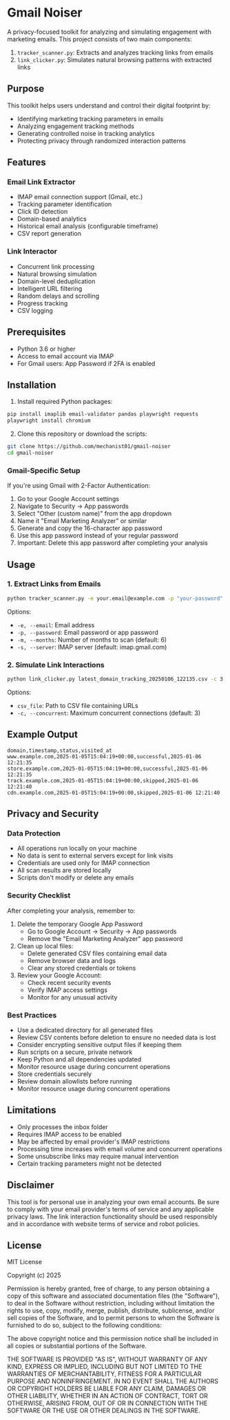 # Gmail Noiser

A privacy-focused toolkit for analyzing and simulating engagement with marketing emails. This project consists of two main components:

1. `tracker_scanner.py`: Extracts and analyzes tracking links from emails
2. `link_clicker.py`: Simulates natural browsing patterns with extracted links

## Purpose

This toolkit helps users understand and control their digital footprint by:
- Identifying marketing tracking parameters in emails
- Analyzing engagement tracking methods
- Generating controlled noise in tracking analytics
- Protecting privacy through randomized interaction patterns

## Features

### Email Link Extractor
- IMAP email connection support (Gmail, etc.)
- Tracking parameter identification
- Click ID detection
- Domain-based analytics
- Historical email analysis (configurable timeframe)
- CSV report generation

### Link Interactor
- Concurrent link processing
- Natural browsing simulation
- Domain-level deduplication
- Intelligent URL filtering
- Random delays and scrolling
- Progress tracking
- CSV logging

## Prerequisites

- Python 3.6 or higher
- Access to email account via IMAP
- For Gmail users: App Password if 2FA is enabled

## Installation

1. Install required Python packages:
```bash
pip install imaplib email-validator pandas playwright requests
playwright install chromium
```

2. Clone this repository or download the scripts:
```bash
git clone https://github.com/mechanist01/gmail-noiser
cd gmail-noiser
```

### Gmail-Specific Setup

If you're using Gmail with 2-Factor Authentication:
1. Go to your Google Account settings
2. Navigate to Security → App passwords
3. Select "Other (custom name)" from the app dropdown
4. Name it "Email Marketing Analyzer" or similar
5. Generate and copy the 16-character app password
6. Use this app password instead of your regular password
7. Important: Delete this app password after completing your analysis

## Usage

### 1. Extract Links from Emails

```bash
python tracker_scanner.py -e your.email@example.com -p "your-password" -m 6
```

Options:
- `-e, --email`: Email address
- `-p, --password`: Email password or app password
- `-m, --months`: Number of months to scan (default: 6)
- `-s, --server`: IMAP server (default: imap.gmail.com)

### 2. Simulate Link Interactions

```bash
python link_clicker.py latest_domain_tracking_20250106_122135.csv -c 3
```

Options:
- `csv_file`: Path to CSV file containing URLs
- `-c, --concurrent`: Maximum concurrent connections (default: 3)

## Example Output

```csv
domain,timestamp,status,visited_at
www.example.com,2025-01-05T15:04:19+00:00,successful,2025-01-06 12:21:35
store.example.com,2025-01-05T15:04:19+00:00,successful,2025-01-06 12:21:35
track.example.com,2025-01-05T15:04:19+00:00,skipped,2025-01-06 12:21:40
cdn.example.com,2025-01-05T15:04:19+00:00,skipped,2025-01-06 12:21:40
```

## Privacy and Security

### Data Protection
- All operations run locally on your machine
- No data is sent to external servers except for link visits
- Credentials are used only for IMAP connection
- All scan results are stored locally
- Scripts don't modify or delete any emails

### Security Checklist
After completing your analysis, remember to:
1. Delete the temporary Google App Password
   - Go to Google Account → Security → App passwords
   - Remove the "Email Marketing Analyzer" app password
2. Clean up local files:
   - Delete generated CSV files containing email data
   - Remove browser data and logs
   - Clear any stored credentials or tokens
3. Review your Google Account:
   - Check recent security events
   - Verify IMAP access settings
   - Monitor for any unusual activity

### Best Practices
- Use a dedicated directory for all generated files
- Review CSV contents before deletion to ensure no needed data is lost
- Consider encrypting sensitive output files if keeping them
- Run scripts on a secure, private network
- Keep Python and all dependencies updated
- Monitor resource usage during concurrent operations
- Store credentials securely
- Review domain allowlists before running
- Monitor resource usage during concurrent operations

## Limitations

- Only processes the inbox folder
- Requires IMAP access to be enabled
- May be affected by email provider's IMAP restrictions
- Processing time increases with email volume and concurrent operations
- Some unsubscribe links may require manual intervention
- Certain tracking parameters might not be detected

## Disclaimer

This tool is for personal use in analyzing your own email accounts. Be sure to comply with your email provider's terms of service and any applicable privacy laws. The link interaction functionality should be used responsibly and in accordance with website terms of service and robot policies.

## License

MIT License

Copyright (c) 2025 

Permission is hereby granted, free of charge, to any person obtaining a copy
of this software and associated documentation files (the "Software"), to deal
in the Software without restriction, including without limitation the rights
to use, copy, modify, merge, publish, distribute, sublicense, and/or sell
copies of the Software, and to permit persons to whom the Software is
furnished to do so, subject to the following conditions:

The above copyright notice and this permission notice shall be included in all
copies or substantial portions of the Software.

THE SOFTWARE IS PROVIDED "AS IS", WITHOUT WARRANTY OF ANY KIND, EXPRESS OR
IMPLIED, INCLUDING BUT NOT LIMITED TO THE WARRANTIES OF MERCHANTABILITY,
FITNESS FOR A PARTICULAR PURPOSE AND NONINFRINGEMENT. IN NO EVENT SHALL THE
AUTHORS OR COPYRIGHT HOLDERS BE LIABLE FOR ANY CLAIM, DAMAGES OR OTHER
LIABILITY, WHETHER IN AN ACTION OF CONTRACT, TORT OR OTHERWISE, ARISING FROM,
OUT OF OR IN CONNECTION WITH THE SOFTWARE OR THE USE OR OTHER DEALINGS IN THE
SOFTWARE.